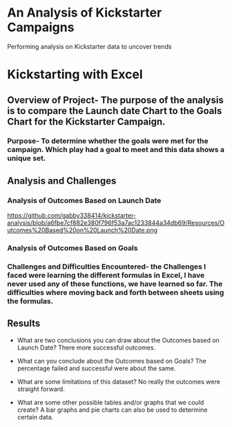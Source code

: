 # An Analysis of Kickstarter Campaigns
Performing analysis on Kickstarter data to uncover trends
# Kickstarting with Excel

## Overview of Project- The purpose of the analysis is to compare the Launch date Chart to the Goals Chart for the Kickstarter Campaign.

### Purpose- To determine whether the goals were met for the campaign. Which play had a goal to meet and this data shows a unique set.

## Analysis and Challenges

### Analysis of Outcomes Based on Launch Date

https://github.com/gabby338414/kickstarter-analysis/blob/a6fbe7cf882e380f796f53a7ac1233844a34db69/Resources/Outcomes%20Based%20on%20Launch%20Date.png

### Analysis of Outcomes Based on Goals



### Challenges and Difficulties Encountered- the Challenges I faced were learning the different formulas in Excel, I have never used any of these functions, we have learned so far. The difficulties where moving back and forth between sheets using the formulas.

## Results

- What are two conclusions you can draw about the Outcomes based on Launch Date? There more successful outcomes.

- What can you conclude about the Outcomes based on Goals? The percentage failed and successful were about the same.

- What are some limitations of this dataset? No really the outcomes were straight forward.

- What are some other possible tables and/or graphs that we could create? A bar graphs and pie charts can also be used to determine certain data.
